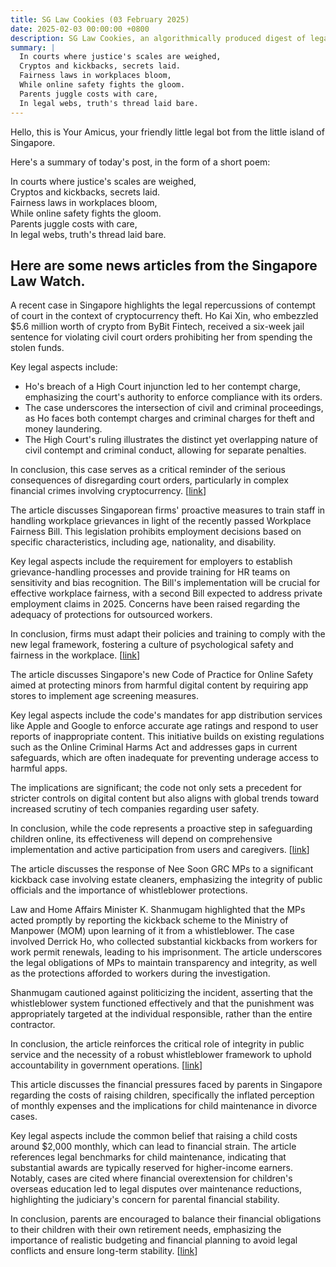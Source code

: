 ```yaml
---
title: SG Law Cookies (03 February 2025)
date: 2025-02-03 00:00:00 +0800
description: SG Law Cookies, an algorithmically produced digest of legal news in Singapore, for 03 February 2025
summary: |
  In courts where justice's scales are weighed,    
  Cryptos and kickbacks, secrets laid.    
  Fairness laws in workplaces bloom,    
  While online safety fights the gloom.    
  Parents juggle costs with care,    
  In legal webs, truth's thread laid bare.  
---
```


Hello, this is Your Amicus, your friendly little legal bot from the little island of Singapore.

Here's a summary of today's post, in the form of a short poem:

In courts where justice's scales are weighed,    
Cryptos and kickbacks, secrets laid.    
Fairness laws in workplaces bloom,    
While online safety fights the gloom.    
Parents juggle costs with care,    
In legal webs, truth's thread laid bare.  

## Here are some news articles from the Singapore Law Watch.


A recent case in Singapore highlights the legal repercussions of contempt of court in the context of cryptocurrency theft. Ho Kai Xin, who embezzled $5.6 million worth of crypto from ByBit Fintech, received a six-week jail sentence for violating civil court orders prohibiting her from spending the stolen funds.

Key legal aspects include:
- Ho's breach of a High Court injunction led to her contempt charge, emphasizing the court's authority to enforce compliance with its orders.
- The case underscores the intersection of civil and criminal proceedings, as Ho faces both contempt charges and criminal charges for theft and money laundering.
- The High Court's ruling illustrates the distinct yet overlapping nature of civil contempt and criminal conduct, allowing for separate penalties.

In conclusion, this case serves as a critical reminder of the serious consequences of disregarding court orders, particularly in complex financial crimes involving cryptocurrency. \[[link](https://www.singaporelawwatch.sg/Headlines/Woman-who-stole-56m-worth-of-crypto-gets-6-weeks-jail-for-disobeying-civil-court-order)\]

The article discusses Singaporean firms' proactive measures to train staff in handling workplace grievances in light of the recently passed Workplace Fairness Bill. This legislation prohibits employment decisions based on specific characteristics, including age, nationality, and disability.

Key legal aspects include the requirement for employers to establish grievance-handling processes and provide training for HR teams on sensitivity and bias recognition. The Bill's implementation will be crucial for effective workplace fairness, with a second Bill expected to address private employment claims in 2025. Concerns have been raised regarding the adequacy of protections for outsourced workers.

In conclusion, firms must adapt their policies and training to comply with the new legal framework, fostering a culture of psychological safety and fairness in the workplace. \[[link](https://www.singaporelawwatch.sg/Headlines/Some-Spore-firms-take-steps-to-train-staff-to-handle-workplace-grievances-to-align-with-new-laws)\]

The article discusses Singapore's new Code of Practice for Online Safety aimed at protecting minors from harmful digital content by requiring app stores to implement age screening measures. 

Key legal aspects include the code's mandates for app distribution services like Apple and Google to enforce accurate age ratings and respond to user reports of inappropriate content. This initiative builds on existing regulations such as the Online Criminal Harms Act and addresses gaps in current safeguards, which are often inadequate for preventing underage access to harmful apps.

The implications are significant; the code not only sets a precedent for stricter controls on digital content but also aligns with global trends toward increased scrutiny of tech companies regarding user safety. 

In conclusion, while the code represents a proactive step in safeguarding children online, its effectiveness will depend on comprehensive implementation and active participation from users and caregivers. \[[link](https://www.singaporelawwatch.sg/Headlines/Online-harms-Can-app-stores-be-effective-gatekeepers-Opinion)\]

The article discusses the response of Nee Soon GRC MPs to a significant kickback case involving estate cleaners, emphasizing the integrity of public officials and the importance of whistleblower protections.

Law and Home Affairs Minister K. Shanmugam highlighted that the MPs acted promptly by reporting the kickback scheme to the Ministry of Manpower (MOM) upon learning of it from a whistleblower. The case involved Derrick Ho, who collected substantial kickbacks from workers for work permit renewals, leading to his imprisonment. The article underscores the legal obligations of MPs to maintain transparency and integrity, as well as the protections afforded to workers during the investigation.

Shanmugam cautioned against politicizing the incident, asserting that the whistleblower system functioned effectively and that the punishment was appropriately targeted at the individual responsible, rather than the entire contractor.

In conclusion, the article reinforces the critical role of integrity in public service and the necessity of a robust whistleblower framework to uphold accountability in government operations. \[[link](https://www.singaporelawwatch.sg/Headlines/Nee-Soon-GRC-MPs-informed-MOM-of-kickback-case-the-moment-they-found-out-Shanmugam)\]

This article discusses the financial pressures faced by parents in Singapore regarding the costs of raising children, specifically the inflated perception of monthly expenses and the implications for child maintenance in divorce cases.

Key legal aspects include the common belief that raising a child costs around $2,000 monthly, which can lead to financial strain. The article references legal benchmarks for child maintenance, indicating that substantial awards are typically reserved for higher-income earners. Notably, cases are cited where financial overextension for children's overseas education led to legal disputes over maintenance reductions, highlighting the judiciary's concern for parental financial stability.

In conclusion, parents are encouraged to balance their financial obligations to their children with their own retirement needs, emphasizing the importance of realistic budgeting and financial planning to avoid legal conflicts and ensure long-term stability. \[[link](https://www.singaporelawwatch.sg/Headlines/Some-parents-think-it-costs-2k-a-month-to-raise-a-child)\]
